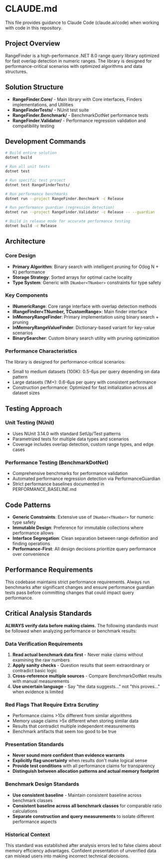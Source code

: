 # CLAUDE.md

This file provides guidance to Claude Code (claude.ai/code) when working with code in this repository.

## Project Overview

RangeFinder is a high-performance .NET 8.0 range query library optimized for fast overlap detection in numeric ranges. The library is designed for performance-critical scenarios with optimized algorithms and data structures.

## Solution Structure

- **RangeFinder.Core/** - Main library with Core interfaces, Finders implementations, and Utilities
- **RangeFinderTests/** - NUnit test suite
- **RangeFinder.Benchmark/** - BenchmarkDotNet performance tests
- **RangeFinder.Validator/** - Performance regression validation and compatibility testing

## Development Commands

```bash
# Build entire solution
dotnet build

# Run all unit tests
dotnet test

# Run specific test project
dotnet test RangeFinderTests/

# Run performance benchmarks
dotnet run --project RangeFinder.Benchmark -c Release

# Run performance guardian (regression detection)
dotnet run --project RangeFinder.Validator -c Release -- --guardian

# Build in release mode for accurate performance testing
dotnet build -c Release
```

## Architecture

### Core Design
- **Primary Algorithm**: Binary search with intelligent pruning for O(log N + K) performance
- **Storage Strategy**: Sorted arrays for optimal cache locality
- **Type System**: Generic with `INumber<TNumber>` constraints for type safety

### Key Components
- **INumericRange<TNumber>**: Core range interface with overlap detection methods
- **IRangeFinder<TNumber, TCustomRange>**: Main finder interface
- **InMemoryRangeFinder**: Primary implementation using binary search + pruning
- **InMemoryRangeValueFinder**: Dictionary-based variant for key-value scenarios
- **BinarySearcher<T>**: Custom binary search utility with pruning optimization

### Performance Characteristics
The library is designed for performance-critical scenarios:
- Small to medium datasets (100K): 0.5-6μs per query depending on data pattern
- Large datasets (1M+): 0.6-6μs per query with consistent performance
- Construction performance: Optimized for fast initialization across all dataset sizes

## Testing Approach

### Unit Testing (NUnit)
- Uses NUnit 3.14.0 with standard SetUp/Test patterns
- Parametrized tests for multiple data types and scenarios
- Coverage includes overlap detection, custom range types, and edge cases

### Performance Testing (BenchmarkDotNet)
- Comprehensive benchmarks for performance validation
- Automated performance regression detection via PerformanceGuardian
- Strict performance baselines documented in PERFORMANCE_BASELINE.md

## Code Patterns

- **Generic Constraints**: Extensive use of `INumber<TNumber>` for numeric type safety
- **Immutable Design**: Preference for immutable collections where performance allows
- **Interface Segregation**: Clean separation between range definition and finding operations
- **Performance-First**: All design decisions prioritize query performance over convenience

## Performance Requirements

This codebase maintains strict performance requirements. Always run benchmarks after significant changes and ensure performance guardian tests pass before committing changes that could impact query performance.

## Critical Analysis Standards

**ALWAYS verify data before making claims.** The following standards must be followed when analyzing performance or benchmark results:

### Data Verification Requirements
1. **Read actual benchmark data first** - Never make claims without examining the raw numbers
2. **Apply sanity checks** - Question results that seem extraordinary or contradict basic logic
3. **Cross-reference multiple sources** - Compare BenchmarkDotNet results with manual measurements
4. **Use uncertain language** - Say "the data suggests..." not "this proves..." when evidence is limited

### Red Flags That Require Extra Scrutiny
- Performance claims >10x different from similar algorithms
- Memory usage claims >5x different when storing similar data
- Results that contradict multiple independent measurements
- Benchmark artifacts that seem too good to be true

### Presentation Standards
- **Never sound more confident than evidence warrants**
- **Explicitly flag uncertainty** when results don't make logical sense
- **Provide test conditions** with all performance claims for transparency
- **Distinguish between allocation patterns and actual memory footprint**

### Benchmark Design Standards
- **Use consistent baseline** - Maintain consistent baseline across benchmark classes
- **Consistent baseline across all benchmark classes** for comparable ratio calculations
- **Separate construction and query measurements** to isolate different performance aspects

### Historical Context
This standard was established after analysis errors led to false claims about memory efficiency advantages. Confident presentation of unverified data can mislead users into making incorrect technical decisions.